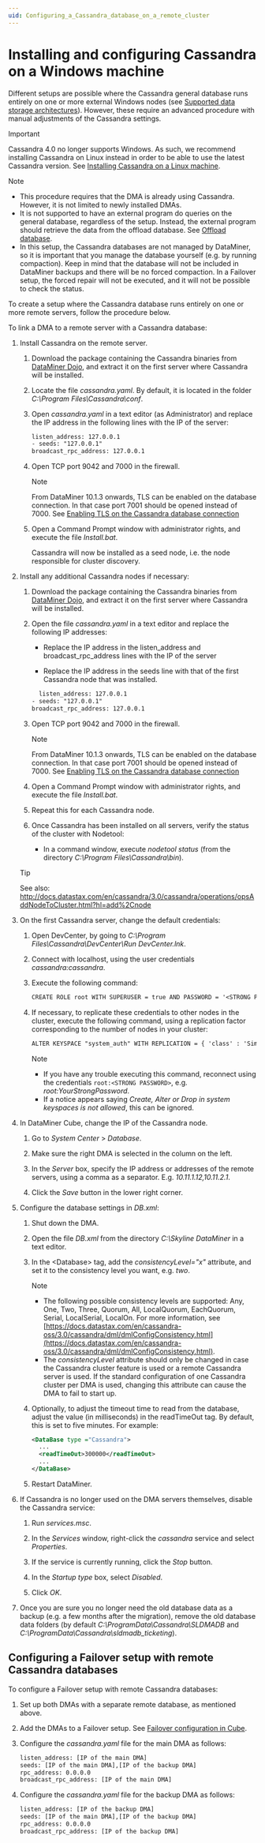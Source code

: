```yaml
---
uid: Configuring_a_Cassandra_database_on_a_remote_cluster
---
```


# Installing and configuring Cassandra on a Windows machine

Different setups are possible where the Cassandra general database runs entirely on one or more external Windows nodes (see [Supported data storage architectures](https://community.dataminer.services/supported-system-data-storage-architectures/)). However, these require an advanced procedure with manual adjustments of the Cassandra settings.

> [!IMPORTANT]
> Cassandra 4.0 no longer supports Windows. As such, we recommend installing Cassandra on Linux instead in order to be able to use the latest Cassandra version. See [Installing Cassandra on a Linux machine](xref:Installing_Cassandra).

> [!NOTE]
>
> - This procedure requires that the DMA is already using Cassandra. However, it is not limited to newly installed DMAs.
> - It is not supported to have an external program do queries on the general database, regardless of the setup. Instead, the external program should retrieve the data from the offload database. See [Offload database](xref:Offload_database).
> - In this setup, the Cassandra databases are not managed by DataMiner, so it is important that you manage the database yourself (e.g. by running compaction). Keep in mind that the database will not be included in DataMiner backups and there will be no forced compaction. In a Failover setup, the forced repair will not be executed, and it will not be possible to check the status.

To create a setup where the Cassandra database runs entirely on one or more remote servers, follow the procedure below.

To link a DMA to a remote server with a Cassandra database:

1. Install Cassandra on the remote server.

   1. Download the package containing the Cassandra binaries from [DataMiner Dojo](https://community.dataminer.services/downloads/), and extract it on the first server where Cassandra will be installed.

   1. Locate the file *cassandra.yaml*. By default, it is located in the folder *C:\\Program Files\\Cassandra\\conf*.

   1. Open *cassandra.yaml* in a text editor (as Administrator) and replace the IP address in the following lines with the IP of the server:

      ```txt
      listen_address: 127.0.0.1
      - seeds: "127.0.0.1"
      broadcast_rpc_address: 127.0.0.1
      ```

   1. Open TCP port 9042 and 7000 in the firewall.

      > [!NOTE]
      > From DataMiner 10.1.3 onwards, TLS can be enabled on the database connection. In that case port 7001 should be opened instead of 7000. See [Enabling TLS on the Cassandra database connection](xref:DB_xml#enabling-tls-on-the-cassandra-database-connection)

   1. Open a Command Prompt window with administrator rights, and execute the file *Install.bat*.

      Cassandra will now be installed as a seed node, i.e. the node responsible for cluster discovery.

1. Install any additional Cassandra nodes if necessary:

   1. Download the package containing the Cassandra binaries from [DataMiner Dojo](https://community.dataminer.services/downloads/), and extract it on the first server where Cassandra will be installed.

   1. Open the file *cassandra.yaml* in a text editor and replace the following IP addresses:

      - Replace the IP address in the listen_address and broadcast_rpc_address lines with the IP of the server

      - Replace the IP address in the seeds line with that of the first Cassandra node that was installed.

      ```txt
        listen_address: 127.0.0.1
      - seeds: "127.0.0.1"
      broadcast_rpc_address: 127.0.0.1
      ```

   1. Open TCP port 9042 and 7000 in the firewall.

      > [!NOTE]
      > From DataMiner 10.1.3 onwards, TLS can be enabled on the database connection. In that case port 7001 should be opened instead of 7000. See [Enabling TLS on the Cassandra database connection](xref:DB_xml#enabling-tls-on-the-cassandra-database-connection)

   1. Open a Command Prompt window with administrator rights, and execute the file *Install.bat*.

   1. Repeat this for each Cassandra node.

   1. Once Cassandra has been installed on all servers, verify the status of the cluster with Nodetool:

      - In a command window, execute *nodetool status* (from the directory *C:\\Program Files\\Cassandra\\bin*).

    > [!TIP]
    > See also: <http://docs.datastax.com/en/cassandra/3.0/cassandra/operations/opsAddNodeToCluster.html?hl=add%2Cnode>

1. On the first Cassandra server, change the default credentials:

   1. Open DevCenter, by going to *C:\\Program Files\\Cassandra\\DevCenter\\Run DevCenter.lnk*.

   1. Connect with localhost, using the user credentials *cassandra:cassandra*.

   1. Execute the following command:

      ```txt
      CREATE ROLE root WITH SUPERUSER = true AND PASSWORD = '<STRONG PASSWORD>' AND LOGIN = true;
      ```

   1. If necessary, to replicate these credentials to other nodes in the cluster, execute the following command, using a replication factor corresponding to the number of nodes in your cluster:

      ```txt
      ALTER KEYSPACE "system_auth" WITH REPLICATION = { 'class' : 'SimpleStrategy', 'replication_factor' : 3 };
      ```

      > [!NOTE]
      >
      > - If you have any trouble executing this command, reconnect using the credentials `root:<STRONG PASSWORD>`, e.g. *root:YourStrongPassword*.
      > - If a notice appears saying *Create, Alter or Drop in system keyspaces is not allowed*, this can be ignored.

1. In DataMiner Cube, change the IP of the Cassandra node.

   1. Go to *System Center* > *Database*.

   1. Make sure the right DMA is selected in the column on the left.

   1. In the *Server* box, specify the IP address or addresses of the remote servers, using a comma as a separator. E.g. *10.11.1.12,10.11.2.1*.

   1. Click the *Save* button in the lower right corner.

1. Configure the database settings in *DB.xml*:

   1. Shut down the DMA.

   1. Open the file *DB.xml* from the directory *C:\\Skyline DataMiner* in a text editor.

   1. In the \<Database> tag, add the *consistencyLevel="x"* attribute, and set it to the consistency level you want, e.g. *two*.

      > [!NOTE]
      >
      > - The following possible consistency levels are supported: Any, One, Two, Three, Quorum, All, LocalQuorum, EachQuorum, Serial, LocalSerial, LocalOn. For more information, see [https://docs.datastax.com/en/cassandra-oss/3.0/cassandra/dml/dmlConfigConsistency.html](https://docs.datastax.com/en/cassandra-oss/3.0/cassandra/dml/dmlConfigConsistency.html).
      > - The *consistencyLevel* attribute should only be changed in case the Cassandra cluster feature is used or a remote Cassandra server is used. If the standard configuration of one Cassandra cluster per DMA is used, changing this attribute can cause the DMA to fail to start up.

   1. Optionally, to adjust the timeout time to read from the database, adjust the value (in milliseconds) in the readTimeOut tag. By default, this is set to five minutes. For example:

      ```xml
      <DataBase type ="Cassandra">
        ...
        <readTimeOut>300000</readTimeOut>
        ...
      </DataBase>
      ```

   1. Restart DataMiner.

1. If Cassandra is no longer used on the DMA servers themselves, disable the Cassandra service:

   1. Run *services.msc*.

   1. In the *Services* window, right-click the *cassandra* service and select *Properties*.

   1. If the service is currently running, click the *Stop* button.

   1. In the *Startup type* box, select *Disabled*.

   1. Click *OK*.

1. Once you are sure you no longer need the old database data as a backup (e.g. a few months after the migration), remove the old database data folders (by default *C:\\ProgramData\\Cassandra\\SLDMADB* and *C:\\ProgramData\\Cassandra\\sldmadb_ticketing*).

## Configuring a Failover setup with remote Cassandra databases

To configure a Failover setup with remote Cassandra databases:

1. Set up both DMAs with a separate remote database, as mentioned above.

1. Add the DMAs to a Failover setup. See [Failover configuration in Cube](xref:Failover_configuration_in_Cube).

1. Configure the *cassandra.yaml* file for the main DMA as follows:

    ```txt
    listen_address: [IP of the main DMA]
    seeds: [IP of the main DMA],[IP of the backup DMA]
    rpc_address: 0.0.0.0
    broadcast_rpc_address: [IP of the main DMA]
    ```

1. Configure the *cassandra.yaml* file for the backup DMA as follows:

    ```txt
    listen_address: [IP of the backup DMA]
    seeds: [IP of the main DMA],[IP of the backup DMA]
    rpc_address: 0.0.0.0
    broadcast_rpc_address: [IP of the backup DMA]
    ```
